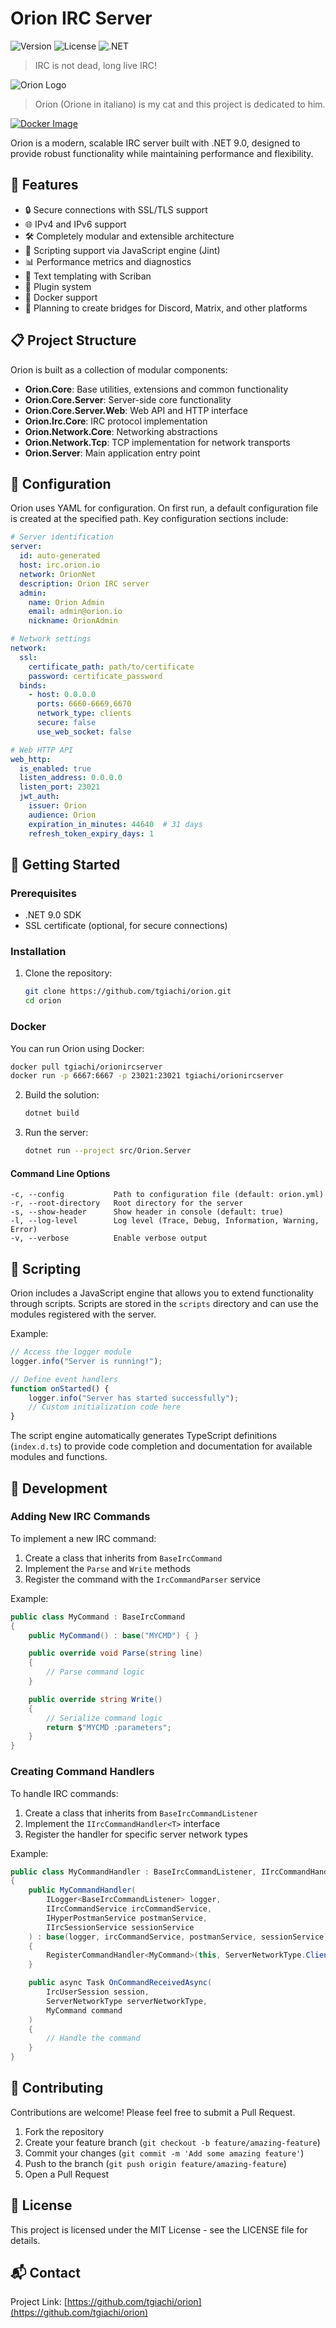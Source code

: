 # Orion IRC Server

![Version](https://img.shields.io/badge/version-0.1.0-blue)
![License](https://img.shields.io/badge/license-MIT-green)
![.NET](https://img.shields.io/badge/.NET-9.0-purple)

> IRC is not dead, long live IRC!

![Orion Logo](assets/orion_logo.png)
> Orion (Orione in italiano) is my cat and this project is dedicated to him.



[![Docker Image](https://img.shields.io/docker/v/tgiachi/orionircserver?label=docker&sort=date)](https://hub.docker.com/r/tgiachi/orionircserver)

Orion is a modern, scalable IRC server built with .NET 9.0, designed to provide robust functionality while maintaining performance and flexibility.

## 🌟 Features

- 🔒 Secure connections with SSL/TLS support
- 🌐 IPv4 and IPv6 support
- 🛠️ Completely modular and extensible architecture
- 📝 Scripting support via JavaScript engine (Jint)
- 📊 Performance metrics and diagnostics
- 📜 Text templating with Scriban
- 🧩 Plugin system
- 🐳 Docker support
- 🌉 Planning to create bridges for Discord, Matrix, and other platforms

## 📋 Project Structure

Orion is built as a collection of modular components:

- **Orion.Core**: Base utilities, extensions and common functionality
- **Orion.Core.Server**: Server-side core functionality
- **Orion.Core.Server.Web**: Web API and HTTP interface
- **Orion.Irc.Core**: IRC protocol implementation
- **Orion.Network.Core**: Networking abstractions
- **Orion.Network.Tcp**: TCP implementation for network transports
- **Orion.Server**: Main application entry point

## 🔧 Configuration

Orion uses YAML for configuration. On first run, a default configuration file is created at the specified path. Key configuration sections include:

```yaml
# Server identification
server:
  id: auto-generated
  host: irc.orion.io
  network: OrionNet
  description: Orion IRC server
  admin:
    name: Orion Admin
    email: admin@orion.io
    nickname: OrionAdmin

# Network settings
network:
  ssl:
    certificate_path: path/to/certificate
    password: certificate_password
  binds:
    - host: 0.0.0.0
      ports: 6660-6669,6670
      network_type: clients
      secure: false
      use_web_socket: false

# Web HTTP API
web_http:
  is_enabled: true
  listen_address: 0.0.0.0
  listen_port: 23021
  jwt_auth:
    issuer: Orion
    audience: Orion
    expiration_in_minutes: 44640  # 31 days
    refresh_token_expiry_days: 1
```

## 🚀 Getting Started

### Prerequisites

- .NET 9.0 SDK
- SSL certificate (optional, for secure connections)

### Installation

1. Clone the repository:
   ```bash
   git clone https://github.com/tgiachi/orion.git
   cd orion
   ```

### Docker

You can run Orion using Docker:

```bash
docker pull tgiachi/orionircserver
docker run -p 6667:6667 -p 23021:23021 tgiachi/orionircserver
```

2. Build the solution:
   ```bash
   dotnet build
   ```

3. Run the server:
   ```bash
   dotnet run --project src/Orion.Server
   ```

#### Command Line Options

```
-c, --config           Path to configuration file (default: orion.yml)
-r, --root-directory   Root directory for the server
-s, --show-header      Show header in console (default: true)
-l, --log-level        Log level (Trace, Debug, Information, Warning, Error)
-v, --verbose          Enable verbose output
```

## 📝 Scripting

Orion includes a JavaScript engine that allows you to extend functionality through scripts. Scripts are stored in the `scripts` directory and can use the modules registered with the server.

Example:

```javascript
// Access the logger module
logger.info("Server is running!");

// Define event handlers
function onStarted() {
    logger.info("Server has started successfully");
    // Custom initialization code here
}
```

The script engine automatically generates TypeScript definitions (`index.d.ts`) to provide code completion and documentation for available modules and functions.

## 👷 Development

### Adding New IRC Commands

To implement a new IRC command:

1. Create a class that inherits from `BaseIrcCommand`
2. Implement the `Parse` and `Write` methods
3. Register the command with the `IrcCommandParser` service

Example:

```csharp
public class MyCommand : BaseIrcCommand
{
    public MyCommand() : base("MYCMD") { }

    public override void Parse(string line)
    {
        // Parse command logic
    }

    public override string Write()
    {
        // Serialize command logic
        return $"MYCMD :parameters";
    }
}
```

### Creating Command Handlers

To handle IRC commands:

1. Create a class that inherits from `BaseIrcCommandListener`
2. Implement the `IIrcCommandHandler<T>` interface
3. Register the handler for specific server network types

Example:

```csharp
public class MyCommandHandler : BaseIrcCommandListener, IIrcCommandHandler<MyCommand>
{
    public MyCommandHandler(
        ILogger<BaseIrcCommandListener> logger,
        IIrcCommandService ircCommandService,
        IHyperPostmanService postmanService,
        IIrcSessionService sessionService
    ) : base(logger, ircCommandService, postmanService, sessionService)
    {
        RegisterCommandHandler<MyCommand>(this, ServerNetworkType.Clients);
    }

    public async Task OnCommandReceivedAsync(
        IrcUserSession session,
        ServerNetworkType serverNetworkType,
        MyCommand command
    )
    {
        // Handle the command
    }
}
```



## 🤝 Contributing

Contributions are welcome! Please feel free to submit a Pull Request.

1. Fork the repository
2. Create your feature branch (`git checkout -b feature/amazing-feature`)
3. Commit your changes (`git commit -m 'Add some amazing feature'`)
4. Push to the branch (`git push origin feature/amazing-feature`)
5. Open a Pull Request

## 📄 License

This project is licensed under the MIT License - see the LICENSE file for details.

## 📬 Contact

Project Link: [https://github.com/tgiachi/orion](https://github.com/tgiachi/orion)
